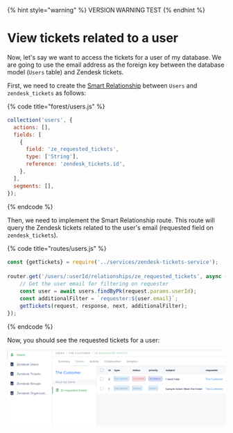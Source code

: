 {% hint style="warning" %}
VERSION WARNING TEST
{% endhint %}

# View tickets related to a user

Now, let's say we want to access the tickets for a user of my database. We are going to use the email address as the foreign key between the database model (`Users` table) and Zendesk tickets.

First, we need to create the [Smart Relationship](https://docs.forestadmin.com/documentation/reference-guide/relationships/create-a-smart-relationship) between `Users` and `zendesk_tickets` as follows:

{% code title="forest/users.js" %}
```javascript
collection('users', {
  actions: [],
  fields: [
    {
      field: 'ze_requested_tickets',
      type: ['String'],
      reference: 'zendesk_tickets.id',
    },
  ],
  segments: [],
});
```
{% endcode %}

Then, we need to implement the Smart Relationship route. This route will query the Zendesk tickets related to the user's email (requested field on `zendesk_tickets`).

{% code title="routes/users.js" %}
```javascript
const {getTickets} = require('../services/zendesk-tickets-service');

router.get('/users/:userId/relationships/ze_requested_tickets', async (request, response, next) => {
    // Get the user email for filtering on requester
    const user = await users.findByPk(request.params.userId);
    const additionalFilter = `requester:${user.email}`;
    getTickets(request, response, next, additionalFilter);
});
```
{% endcode %}

Now, you should see the requested tickets for a user:

![](<../../../.gitbook/assets/image (505).png>)
